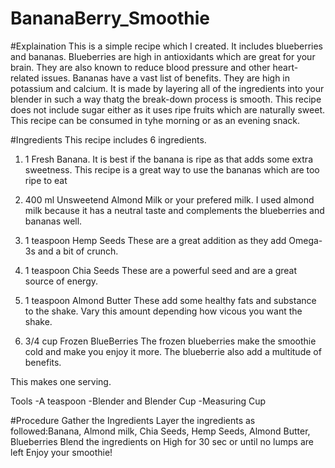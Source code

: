 # BananaBerry_Smoothie

#Explaination
This is a simple recipe which I created. It includes blueberries and bananas. Blueberries are high in antioxidants which are great for your brain. They are also known to reduce blood pressure and other heart-related issues. Bananas have a vast list of benefits. They are high in potassium and calcium. It is made by layering all of the ingredients into your blender in such a way thatg the break-down process is smooth. This recipe does not include sugar either as it uses ripe fruits which are naturally sweet. This recipe can be consumed in tyhe morning or as an evening snack.

#Ingredients
This recipe includes 6 ingredients.

1. 1 Fresh Banana. 
It is best if the banana is ripe as that adds some extra sweetness. This recipe is a great way to use the bananas which are too ripe to eat

2. 400 ml Unsweetend Almond Milk or your prefered milk.
I used almond milk because it has a neutral taste and complements the blueberries and bananas well.

3. 1 teaspoon Hemp Seeds
These are a great addition as they add Omega-3s and a bit of crunch.

4. 1 teaspoon Chia Seeds
These are a powerful seed and are a great source of energy.

5. 1 teaspoon Almond Butter
These add some healthy fats and substance to the shake. Vary this amount depending how vicous you want the shake.

6. 3/4 cup Frozen BlueBerries
The frozen blueberries make the smoothie cold and make you enjoy it more. The blueberrie also add a multitude of benefits.

This makes one serving.

Tools
-A teaspoon
-Blender and Blender Cup
-Measuring Cup

#Procedure
Gather the Ingredients
Layer the ingredients as followed:Banana, Almond milk, Chia Seeds, Hemp Seeds, Almond Butter, Blueberries
Blend the ingredients on High for 30 sec or until no lumps are left
Enjoy your smoothie!
